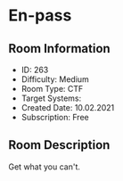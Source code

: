 ﻿# En-pass

## Room Information
- ID: 263
- Difficulty: Medium
- Room Type: CTF
- Target Systems: 
- Created Date: 10.02.2021
- Subscription: Free

## Room Description
Get what you can't.
